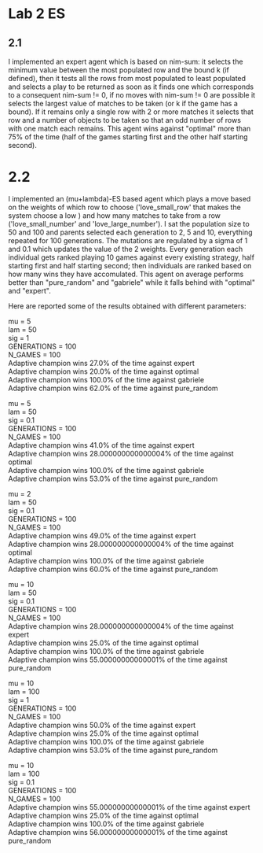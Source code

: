 # Lab 2 ES

## 2.1

I implemented an expert agent which is based on nim-sum: it selects the minimum value between the most populated row and the bound k (if defined), then it tests all the rows from most populated to least populated and selects a play to be returned as soon as it finds one which corresponds to a consequent nim-sum != 0, if no moves with nim-sum != 0 are possible it selects the largest value of matches to be taken (or k if the game has a bound). If it remains only a single row with 2 or more matches it selects that row and a number of objects to be taken so that an odd number of rows with one match each remains.
This agent wins against "optimal" more than 75% of the time (half of the games starting first and the other half starting second).

# 2.2

I implemented an (mu+lambda)-ES based agent which plays a move based on the weights of which row to choose ('love_small_row' that makes the system choose a low ) and how many matches to take from a row ('love_small_number' and 'love_large_number').
I sat the population size to 50 and 100 and parents selected each generation to 2, 5 and 10, everything repeated for 100 generations. The mutations are regulated by a sigma of 1 and 0.1 which updates the value of the 2 weights.
Every generation each individual gets ranked playing 10 games against every existing strategy, half starting first and half starting second; then individuals are ranked based on how many wins they have accomulated.
This agent on average performs better than "pure_random" and "gabriele" while it falls behind with "optimal" and "expert".

Here are reported some of the results obtained with different parameters:

mu = 5<br>
lam = 50<br>
sig = 1<br>
GENERATIONS = 100<br>
N_GAMES = 100<br>
Adaptive champion wins 27.0% of the time against expert<br>
Adaptive champion wins 20.0% of the time against optimal<br>
Adaptive champion wins 100.0% of the time against gabriele<br>
Adaptive champion wins 62.0% of the time against pure_random<br>

mu = 5<br>
lam = 50<br>
sig = 0.1<br>
GENERATIONS = 100<br>
N_GAMES = 100<br>
Adaptive champion wins 41.0% of the time against expert<br>
Adaptive champion wins 28.000000000000004% of the time against optimal<br>
Adaptive champion wins 100.0% of the time against gabriele<br>
Adaptive champion wins 53.0% of the time against pure_random<br>

mu = 2<br>
lam = 50<br>
sig = 0.1<br>
GENERATIONS = 100<br>
N_GAMES = 100<br>
Adaptive champion wins 49.0% of the time against expert<br>
Adaptive champion wins 28.000000000000004% of the time against optimal<br>
Adaptive champion wins 100.0% of the time against gabriele<br>
Adaptive champion wins 60.0% of the time against pure_random<br>

mu = 10<br>
lam = 50<br>
sig = 0.1<br>
GENERATIONS = 100<br>
N_GAMES = 100<br>
Adaptive champion wins 28.000000000000004% of the time against expert<br>
Adaptive champion wins 25.0% of the time against optimal<br>
Adaptive champion wins 100.0% of the time against gabriele<br>
Adaptive champion wins 55.00000000000001% of the time against pure_random<br>

mu = 10<br>
lam = 100<br>
sig = 1<br>
GENERATIONS = 100<br>
N_GAMES = 100<br>
Adaptive champion wins 50.0% of the time against expert<br>
Adaptive champion wins 25.0% of the time against optimal<br>
Adaptive champion wins 100.0% of the time against gabriele<br>
Adaptive champion wins 53.0% of the time against pure_random<br>

mu = 10<br>
lam = 100<br>
sig = 0.1<br>
GENERATIONS = 100<br>
N_GAMES = 100<br>
Adaptive champion wins 55.00000000000001% of the time against expert<br>
Adaptive champion wins 25.0% of the time against optimal<br>
Adaptive champion wins 100.0% of the time against gabriele<br>
Adaptive champion wins 56.00000000000001% of the time against pure_random<br>